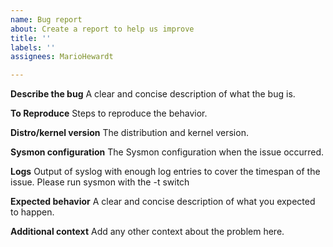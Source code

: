 ```yaml
---
name: Bug report
about: Create a report to help us improve
title: ''
labels: ''
assignees: MarioHewardt

---
```


**Describe the bug**
A clear and concise description of what the bug is.

**To Reproduce**
Steps to reproduce the behavior.

**Distro/kernel version**
The distribution and kernel version.

**Sysmon configuration**
The Sysmon configuration when the issue occurred.

**Logs**
Output of syslog with enough log entries to cover the timespan of the issue. Please run sysmon with the -t switch

**Expected behavior**
A clear and concise description of what you expected to happen.

**Additional context**
Add any other context about the problem here.
